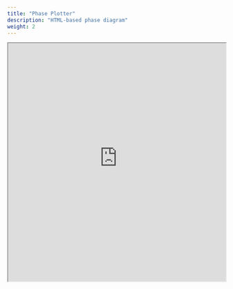 ```yaml
---
title: "Phase Plotter"
description: "HTML-based phase diagram"
weight: 2
---
```


<iframe class="website-preview" src="https://dreamy-sherbet-9c59b4.netlify.app/" width="100%" height="550px"></iframe>